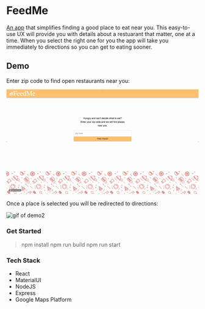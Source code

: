 # FeedMe

[An app](http://feed-me-2.herokuapp.com/) that simplifies finding a good place to eat near you. This easy-to-use UX will provide you with details about a restuarant that matter, one at a time. When you select the right one for you the app will take you immediately to directions so you can get to eating sooner.

## Demo

Enter zip code to find open restaurants near you:

![gif of demo1](https://github.com/mtkane0/feed-me/blob/master/public/feedme1.gif)

Once a place is selected you will be redirected to directions:

![gif of demo2](https://github.com/mtkane0/feed-me/blob/master/public/feedme2.gif)


### Get Started

> npm install
> npm run build
> npm run start

### Tech Stack
* React
* MaterialUI
* NodeJS
* Express
* Google Maps Platform

